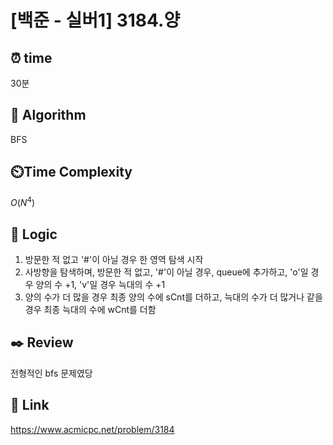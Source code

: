 # [백준 - 실버1] 3184.양

## ⏰  **time**
30분

## :pushpin: **Algorithm**
BFS

## ⏲️**Time Complexity**
$O(N^4)$

## :round_pushpin: **Logic**
1. 방문한 적 없고 '#'이 아닐 경우 한 영역 탐색 시작
2. 사방향을 탐색하며, 방문한 적 없고, '#'이 아닐 경우, queue에 추가하고, 'o'일 경우 양의 수 +1, 'v'일 경우 늑대의 수 +1
3. 양의 수가 더 많을 경우 최종 양의 수에 sCnt를 더하고, 늑대의 수가 더 많거나 같을 경우 최종 늑대의 수에 wCnt를 더함

## :black_nib: **Review**
전형적인 bfs 문제였당

## 📡 Link
https://www.acmicpc.net/problem/3184
